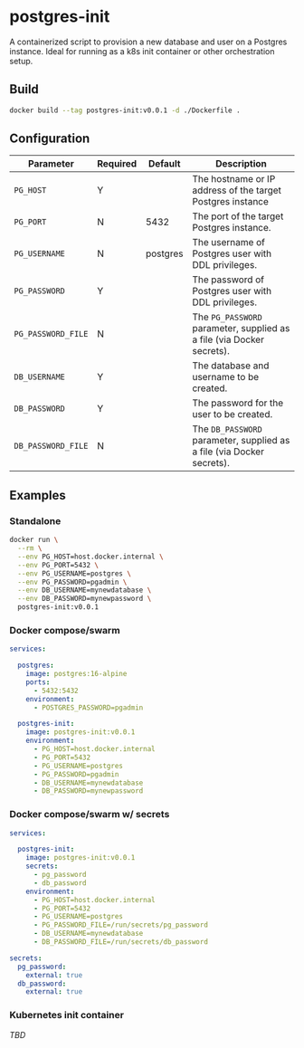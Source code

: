 # postgres-init

A containerized script to provision a new database and user on a Postgres instance. Ideal for running as a k8s init container or other orchestration setup.

## Build

```sh
docker build --tag postgres-init:v0.0.1 -d ./Dockerfile .
```

## Configuration

Parameter | Required | Default | Description
--- | --- | --- | ---
`PG_HOST` | Y | | The hostname or IP address of the target Postgres instance
`PG_PORT` | N | 5432 | The port of the target Postgres instance.
`PG_USERNAME` | N | postgres | The username of Postgres user with DDL privileges.
`PG_PASSWORD` | Y | | The password of Postgres user with DDL privileges.
`PG_PASSWORD_FILE` | N | | The `PG_PASSWORD` parameter, supplied as a file (via Docker secrets).
`DB_USERNAME` | Y | | The database and username to be created.
`DB_PASSWORD` | Y | | The password for the user to be created.
`DB_PASSWORD_FILE` | N | | The `DB_PASSWORD` parameter, supplied as a file (via Docker secrets).

## Examples

### Standalone
```sh
docker run \
  --rm \
  --env PG_HOST=host.docker.internal \
  --env PG_PORT=5432 \
  --env PG_USERNAME=postgres \
  --env PG_PASSWORD=pgadmin \
  --env DB_USERNAME=mynewdatabase \
  --env DB_PASSWORD=mynewpassword \
  postgres-init:v0.0.1
```

### Docker compose/swarm
```yaml
services:

  postgres:
    image: postgres:16-alpine
    ports:
      - 5432:5432
    environment:
      - POSTGRES_PASSWORD=pgadmin

  postgres-init:
    image: postgres-init:v0.0.1
    environment:
      - PG_HOST=host.docker.internal
      - PG_PORT=5432
      - PG_USERNAME=postgres
      - PG_PASSWORD=pgadmin
      - DB_USERNAME=mynewdatabase
      - DB_PASSWORD=mynewpassword
```

### Docker compose/swarm w/ secrets
```yaml
services:

  postgres-init:
    image: postgres-init:v0.0.1
    secrets:
      - pg_password
      - db_password
    environment:
      - PG_HOST=host.docker.internal
      - PG_PORT=5432
      - PG_USERNAME=postgres
      - PG_PASSWORD_FILE=/run/secrets/pg_password
      - DB_USERNAME=mynewdatabase
      - DB_PASSWORD_FILE=/run/secrets/db_password

secrets:
  pg_password:
    external: true
  db_password:
    external: true
```

### Kubernetes init container
_TBD_
